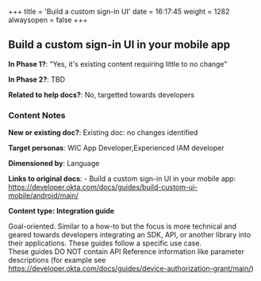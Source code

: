 +++
title = 'Build a custom sign-in UI'
date = 16:17:45
weight = 1282
alwaysopen = false
+++

## Build a custom sign-in UI in your mobile app

**In Phase 1?**: "Yes, it's existing content requiring little to no change"

**In Phase 2?**: TBD

**Related to help docs?**: No, targetted towards developers



### Content Notes

**New or existing doc?**: Existing doc: no changes identified

**Target personas**: WIC App Developer,Experienced IAM developer

**Dimensioned by**: Language

**Links to original docs**: - Build a custom sign-in UI in your mobile app: https://developer.okta.com/docs/guides/build-custom-ui-mobile/android/main/

**Content type: Integration guide**

Goal-oriented. Similar to a how-to but the focus is more technical and geared towards developers integrating an SDK, API, or another library into their applications. 
These guides follow a specific use case.  
These guides DO NOT contain API Reference information like parameter descriptions (for example see https://developer.okta.com/docs/guides/device-authorization-grant/main/)


